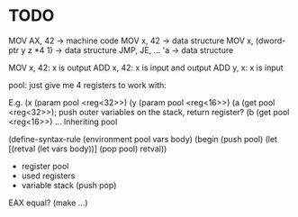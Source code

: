 # TODO

MOV AX, 42 -> machine code
MOV x, 42 -> data structure
MOV x, (dword-ptr y z *4 1) -> data structure
JMP, JE, ... 'a -> data structure

MOV x, 42: x is output
ADD x, 42: x is input and output
ADD y, x: x is input

pool: just give me 4 registers to work with:

E.g.
(x (param pool <reg<32>>)
(y (param pool <reg<16>>)
(a (get pool <reg<32>>); push outer variables on the stack, return register?
(b (get pool <reg<16>>)
...
Inheriting pool

(define-syntax-rule (environment pool vars body)
  (begin (push pool) (let [(retval (let vars body))] (pop pool) retval))

* register pool
* used registers
* variable stack (push pop)

EAX equal? (make ...)
